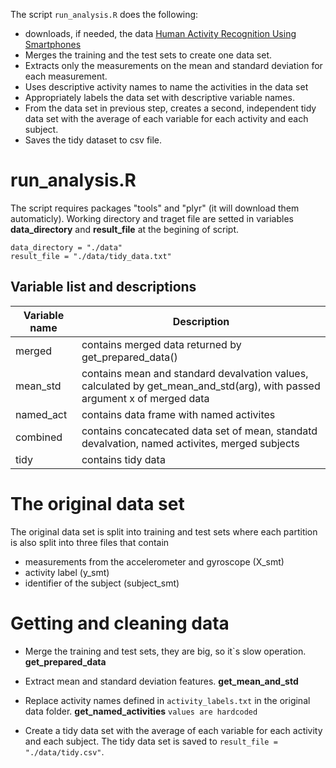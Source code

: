 The script `run_analysis.R` does the following:
- downloads, if needed, the data 
  [Human Activity Recognition Using Smartphones](https://d396qusza40orc.cloudfront.net/getdata%2Fprojectfiles%2FUCI%20HAR%20Dataset.zip)
- Merges the training and the test sets to create one data set.
- Extracts only the measurements on the mean and standard deviation for each measurement.
- Uses descriptive activity names to name the activities in the data set
- Appropriately labels the data set with descriptive variable names.
- From the data set in previous step, creates a second, independent tidy data set with the average of each variable for each activity and each subject.
- Saves the tidy dataset to csv file.
  
# run_analysis.R

The script requires packages "tools" and "plyr" (it will download them automaticly). Working directory and traget file are setted in variables **data_directory** and **result_file** at the begining of script.

```
data_directory = "./data"
result_file = "./data/tidy_data.txt"
```

Variable list and descriptions
------------------------------

Variable name | Description
--------------|------------
merged        | contains merged data returned by get_prepared_data()
mean_std      | contains mean and standard devalvation values, calculated by get_mean_and_std(arg), with passed argument x of merged data
named_act     | contains data frame with named activites
combined      | contains concatecated data set of mean, standatd devalvation, named activites, merged subjects
tidy         | contains tidy data

# The original data set

The original data set is split into training and test sets where each partition is also split into three files that contain
- measurements from the accelerometer and gyroscope (X_smt)
- activity label (y_smt)
- identifier of the subject (subject_smt)

# Getting and cleaning data

- Merge the training and test sets, they are big, so it`s slow operation. **get_prepared_data**

- Extract mean and standard deviation features. **get_mean_and_std** 
- Replace activity names defined in `activity_labels.txt` in the original data folder. **get_named_activities** `values are hardcoded`
- Create a tidy data set with the average of each variable for
each activity and each subject. The tidy data set is saved to `result_file = "./data/tidy.csv"`.
